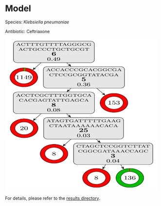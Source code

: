 
# Model

Species: *Klebsiella pneumoniae*

Antibiotic: Ceftriaxone

<img src="./model.png" width=500 height=500 />

For details, please refer to the [results directory](../../../../../results/cart_b/klebsiella%20pneumoniae/ceftriaxone/repeat_1/).


